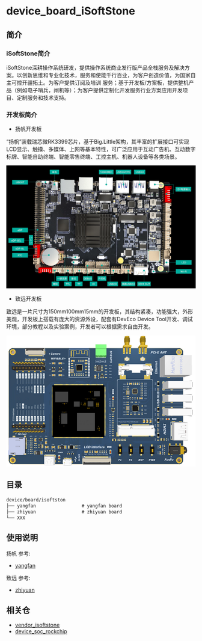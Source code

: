 # device_board_iSoftStone

## 简介

### iSoftStone简介

iSoftStone深耕操作系统研发，提供操作系统商业发行版产品全栈服务及解决方案。以创新思维和专业化技术，服务和使能千行百业，为客户创造价值，为国家自主可控开疆拓土。为客户提供订阅及培训
服务；基于开发板/方案板，提供整机产品（例如电子哨兵，闸机等）；为客户提供定制化开发服务行业方案应用开发项目、定制服务和技术支持。

### 开发板简介

- 扬帆开发板

“扬帆”装载瑞芯微RK3399芯片，基于Big.Little架构，其丰富的扩展接口可实现LCD显示、触摸、多媒体、上网等基本特性，可广泛应用于互动广告机、互动数字标牌、智能自助终端、智能零售终端、工控主机、机器人设备等各类场景。

![图1 扬帆开发板](yangfan/figures/yangfan_board.png)

- 致远开发板

致远是一片尺寸为150mm100mm15mm的开发板，其结构紧凑，功能强大，外形美观，开发板上搭载有庞大的资源外设，配套有DevEco Device Tool开发、调试环境，部分教程以及实验案例，开发者可以根据需求自由开发。

![图2 致远开发板](zhiyuan/figures/EVB_OH1.png)

## 目录

```
device/board/isoftston
├── yangfan                 # yangfan board
├── zhiyuan                 # zhiyuan board                        
└── XXX
```

## 使用说明

扬帆 参考:
- [yangfan](https://gitee.com/openharmony-sig/device_board_isoftstone/tree/master/yangfan/README_zh.md)

致远 参考:
- [zhiyuan](https://gitee.com/openharmony-sig/device_board_isoftstone/tree/master/zhiyuan/README_zh.md)


## 相关仓

* [vendor_isoftstone](https://gitee.com/openharmony-sig/vendor_isoftstone)
* [device_soc_rockchip](https://gitee.com/openharmony-sig/device_soc_rockchip)
